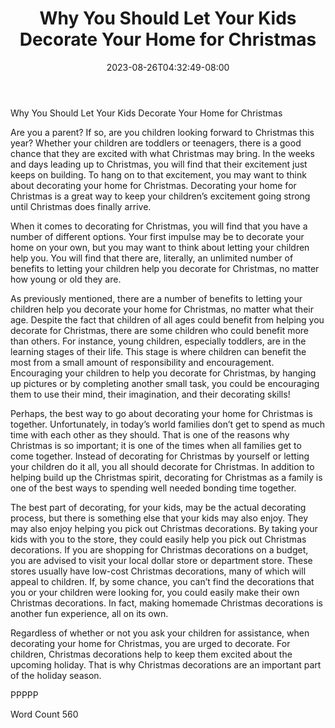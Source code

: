 ﻿---
title: "Why You Should Let Your Kids Decorate Your Home for Christmas"
date: 2023-08-26T04:32:49-08:00
description: "Decorating for Christmas Tips for Web Success"
featured_image: "/images/Decorating for Christmas.jpg"
tags: ["Decorating for Christmas"]
---

Why You Should Let Your Kids Decorate Your Home for Christmas

Are you a parent?  If so, are you children looking forward to Christmas this year?  Whether your children are toddlers or teenagers, there is a good chance that they are excited with what Christmas may bring.  In the weeks and days leading up to Christmas, you will find that their excitement just keeps on building.  To hang on to that excitement, you may want to think about decorating your home for Christmas.  Decorating your home for Christmas is a great way to keep your children’s excitement going strong until Christmas does finally arrive.

When it comes to decorating for Christmas, you will find that you have a number of different options.  Your first impulse may be to decorate your home on your own, but you may want to think about letting your children help you.  You will find that there are, literally, an unlimited number of benefits to letting your children help you decorate for Christmas, no matter how young or old they are.  

As previously mentioned, there are a number of benefits to letting your children help you decorate your home for Christmas, no matter what their age.  Despite the fact that children of all ages could benefit from helping you decorate for Christmas, there are some children who could benefit more than others.  For instance, young children, especially toddlers, are in the learning stages of their life.  This stage is where children can benefit the most from a small amount of responsibility and encouragement.  Encouraging your children to help you decorate for Christmas, by hanging up pictures or by completing another small task, you could be encouraging them to use their mind, their imagination, and their decorating skills!

Perhaps, the best way to go about decorating your home for Christmas is together.  Unfortunately, in today’s world families don’t get to spend as much time with each other as they should. That is one of the reasons why Christmas is so important; it is one of the times when all families get to come together.  Instead of decorating for Christmas by yourself or letting your children do it all, you all should decorate for Christmas.  In addition to helping build up the Christmas spirit, decorating for Christmas as a family is one of the best ways to spending well needed bonding time together.  

The best part of decorating, for your kids, may be the actual decorating process, but there is something else that your kids may also enjoy.  They may also enjoy helping you pick out Christmas decorations. By taking your kids with you to the store, they could easily help you pick out Christmas decorations. If you are shopping for Christmas decorations on a budget, you are advised to visit your local dollar store or department store. These stores usually have low-cost Christmas decorations, many of which will appeal to children. If, by some chance, you can’t find the decorations that you or your children were looking for, you could easily make their own Christmas decorations.  In fact, making homemade Christmas decorations is another fun experience, all on its own.  

Regardless of whether or not you ask your children for assistance, when decorating your home for Christmas, you are urged to decorate.  For children, Christmas decorations help to keep them excited about the upcoming holiday.  That is why Christmas decorations are an important part of the holiday season.  

PPPPP

Word Count 560

